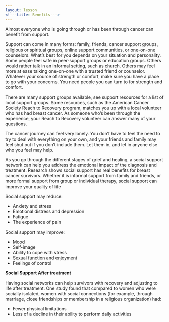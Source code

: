 ```yaml
---
layout: lesson
<!---title: Benefits--->
---
```


Almost everyone who is going through or has been through cancer can benefit from support. 

Support can come in many forms: family, friends, cancer support groups, religious or spiritual groups, online support communities, or one-on-one counselors. What’s best for you depends on your situation and personality. Some people feel safe in peer-support groups or education groups. Others would rather talk in an informal setting, such as church. Others may feel more at ease talking one-on-one with a trusted friend or counselor. Whatever your source of strength or comfort, make sure you have a place to go with your concerns. You need people you can turn to for strength and comfort.

There are many support groups available, see support resources for a list of local support groups. Some resources, such as the American Cancer Society Reach to Recovery program, matches you up with a local volunteer who has had breast cancer. As someone who’s been through the experience, your Reach to Recovery volunteer can answer many of your questions.

The cancer journey can feel very lonely. You don’t have to feel the need to try to deal with everything on your own, and your friends and family may feel shut out if you don’t include them. Let them in, and let in anyone else who you feel may help.

As you go through the different stages of grief and healing, a social support network can help you address the emotional impact of the diagnosis and treatment. Research shows social support has real benefits for breast cancer survivors. Whether it is informal support from family and friends, or more formal support from group or individual therapy, social support can improve your quality of life

Social support may reduce: 

  * Anxiety and stress 
  * Emotional distress and depression 
  * Fatigue 
  * The experience of pain 

Social support may improve: 

  * Mood 
  * Self-image 
  * Ability to cope with stress 
  * Sexual function and enjoyment 
  * Feelings of control 

**Social Support After treatment**

Having social networks can help survivors with recovery and adjusting to life after treatment. One study found that compared to women who were socially isolated, women with social connections (for example, through marriage, close friendships or membership in a religious organization) had: 

  * Fewer physical limitations 
  * Less of a decline in their ability to perform daily activities
